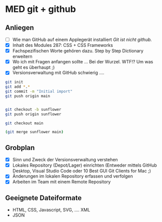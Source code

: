# MED git + github

## Anliegen

- [ ] Wie man GitHub auf einem Applegerät installiert
      _Git ist nicht github._
- [X] Inhalt des Modules 287: CSS + CSS Frameworks
- [X] Fachspezifischen Worte gehören dazu. Step by Step Dictionary erweitern
- [X] Wo ich mit Fragen anfangen sollte ... Bei der Wurzel. WTF!? Um was geht es überhaupt ;)
- [X] Versionsverwaltung mit GitHub schwierig ....

```bash
git init
git add *.*
git commit -m "Initial import"
git push origin main


git checkout -b sunflower
git push origin sunflower

git checkout main

(git merge sunflower main)
```

## Grobplan

- [X] Sinn und Zweck der Versionsverwaltung verstehen
- [X] Lokales Repository (Depot/Lager) einrichten (Entweder mittels GitHub Desktop, Visual Studio Code oder 10 Best GUI Git Clients for Mac ;)
- [X] Änderungen im lokalen Repository erfassen und verfolgen
- [X] Arbeiten im Team mit einem Remote Repository

## Geeignete Dateiformate

- HTML, CSS, Javascript, SVG, .... XML
- JSON

